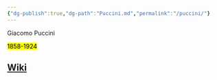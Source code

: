 ```yaml
---
{"dg-publish":true,"dg-path":"Puccini.md","permalink":"/puccini/"}
---
```


Giacomo Puccini

<mark>1858-1924</mark>

## [Wiki](https://www.wikiwand.com/hu/Puccini)